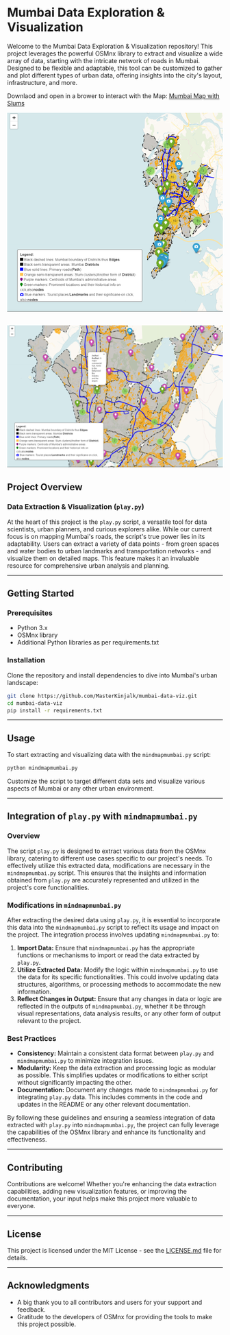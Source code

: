 # Mumbai Data Exploration & Visualization

Welcome to the Mumbai Data Exploration & Visualization repository! This project leverages the powerful OSMnx library to extract and visualize a wide array of data, starting with the intricate network of roads in Mumbai. Designed to be flexible and adaptable, this tool can be customized to gather and plot different types of urban data, offering insights into the city's layout, infrastructure, and more.

Downlaod and open in a brower to interact with the Map: [Mumbai Map with Slums](mumbai_map_with_slums.html)

![Mumbai Map Overview](mmbaiMap.png)

![Mumbai Map Zoomed](mumbaizoomsnip.png)
---

## Project Overview

### Data Extraction & Visualization (`play.py`)
At the heart of this project is the `play.py` script, a versatile tool for data scientists, urban planners, and curious explorers alike. While our current focus is on mapping Mumbai's roads, the script's true power lies in its adaptability. Users can extract a variety of data points - from green spaces and water bodies to urban landmarks and transportation networks - and visualize them on detailed maps. This feature makes it an invaluable resource for comprehensive urban analysis and planning.

---

## Getting Started

### Prerequisites
- Python 3.x
- OSMnx library
- Additional Python libraries as per requirements.txt

### Installation
Clone the repository and install dependencies to dive into Mumbai's urban landscape:

```bash
git clone https://github.com/MasterKinjalk/mumbai-data-viz.git
cd mumbai-data-viz
pip install -r requirements.txt
```

---

## Usage

To start extracting and visualizing data with the `mindmapmumbai.py` script:

```bash
python mindmapmumbai.py
```

Customize the script to target different data sets and visualize various aspects of Mumbai or any other urban environment.

---

## Integration of `play.py` with `mindmapmumbai.py`

### Overview
The script `play.py` is designed to extract various data from the OSMnx library, catering to different use cases specific to our project's needs. To effectively utilize this extracted data, modifications are necessary in the `mindmapmumbai.py` script. This ensures that the insights and information obtained from `play.py` are accurately represented and utilized in the project's core functionalities.

### Modifications in `mindmapmumbai.py`
After extracting the desired data using `play.py`, it is essential to incorporate this data into the `mindmapmumbai.py` script to reflect its usage and impact on the project. The integration process involves updating `mindmapmumbai.py` to:

1. **Import Data:** Ensure that `mindmapmumbai.py` has the appropriate functions or mechanisms to import or read the data extracted by `play.py`.
2. **Utilize Extracted Data:** Modify the logic within `mindmapmumbai.py` to use the data for its specific functionalities. This could involve updating data structures, algorithms, or processing methods to accommodate the new information.
3. **Reflect Changes in Output:** Ensure that any changes in data or logic are reflected in the outputs of `mindmapmumbai.py`, whether it be through visual representations, data analysis results, or any other form of output relevant to the project.

### Best Practices
- **Consistency:** Maintain a consistent data format between `play.py` and `mindmapmumbai.py` to minimize integration issues.
- **Modularity:** Keep the data extraction and processing logic as modular as possible. This simplifies updates or modifications to either script without significantly impacting the other.
- **Documentation:** Document any changes made to `mindmapmumbai.py` for integrating `play.py` data. This includes comments in the code and updates in the README or any other relevant documentation.

By following these guidelines and ensuring a seamless integration of data extracted with `play.py` into `mindmapmumbai.py`, the project can fully leverage the capabilities of the OSMnx library and enhance its functionality and effectiveness.

--- 

## Contributing

Contributions are welcome! Whether you're enhancing the data extraction capabilities, adding new visualization features, or improving the documentation, your input helps make this project more valuable to everyone.

---

## License

This project is licensed under the MIT License - see the [LICENSE.md](LICENSE.md) file for details.

---

## Acknowledgments

- A big thank you to all contributors and users for your support and feedback.
- Gratitude to the developers of OSMnx for providing the tools to make this project possible.
